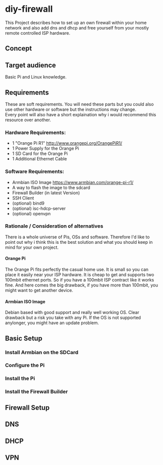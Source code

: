 # diy-firewall
This Project describes how to set up an own firewall within your home network and also add dns and dhcp and free yourself from your mostly remote controlled ISP hardware.

## Concept

## Target audience
Basic Pi and Linux knowledge.

## Requirements
These are soft requirements. You will need these parts but you could also use other hardware or software but the instructions may change.  
Every point will also have a short explaination why i would recommend this resource over another.

### Hardware Requirements:

* 1 "Orange Pi R1" http://www.orangepi.org/OrangePiR1/
* 1 Power Supply for the Orange Pi
* 1 SD Card for the Orange Pi
* 1 Additional Ethernet Cable

### Software Requirements:

* Armbian ISO Image https://www.armbian.com/orange-pi-r1/
* A way to flash the image to the sdcard
* Firewall Builder (in latest Version)
* SSH Client
* (optional) bind9
* (optional) isc-hdcp-server
* (optional) openvpn


### Rationale / Consideration of alternatives
There is a whole universe of Pis, OSs and software. Therefore I'd like to point out why i think this is the best solution and what you should keep in mind for your own project.  

#### Orange Pi
The Orange Pi fits perfectly the casual home use. It is small so you can place it easily near your ISP hardware. It is cheap to get and supports two 100mbit ethernet ports. So if you have a 100mbit ISP contract like it works fine.
And here comes the big drawback, if you have more than 100mbit, you might want to get another device.

#### Armbian ISO Image
Debian based with good support and really well working OS.
Clear drawback but a risk you take with any Pi. If the OS is not supported anylonger, you might have an update problem.


## Basic Setup

### Install Armbian on the SDCard

### Configure the Pi

### Install the Pi

### Install the Firewall Builder

### 


## Firewall Setup

## DNS

## DHCP

## VPN
